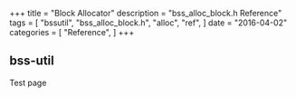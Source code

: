 +++
title = "Block Allocator"
description = "bss_alloc_block.h Reference"
tags = [
    "bssutil",
    "bss_alloc_block.h",
    "alloc",
    "ref",
]
date = "2016-04-02"
categories = [
    "Reference",
]
+++

## bss-util

Test page